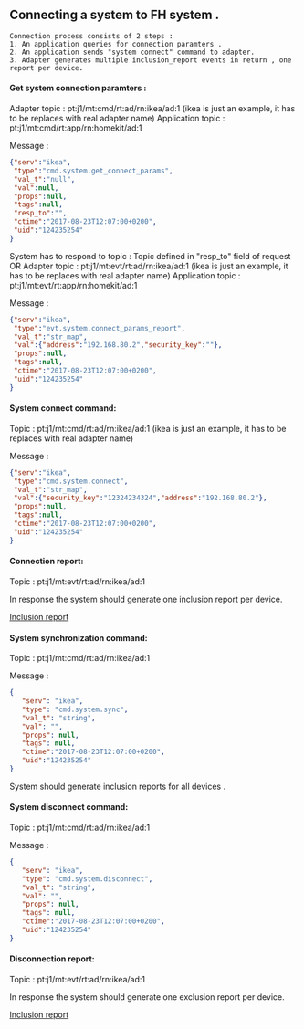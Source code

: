 ## Connecting a system to FH system .   

    Connection process consists of 2 steps : 
    1. An application queries for connection paramters .
    2. An application sends "system connect" command to adapter. 
    3. Adapter generates multiple inclusion_report events in return , one report per device.


#### Get system connection paramters : 
Adapter topic : pt:j1/mt:cmd/rt:ad/rn:ikea/ad:1 (ikea is just an example, it has to be replaces with real adapter name)
Application topic : pt:j1/mt:cmd/rt:app/rn:homekit/ad:1

Message :
```json 
{"serv":"ikea",
 "type":"cmd.system.get_connect_params",
 "val_t":"null",
 "val":null,
 "props":null,
 "tags":null,
 "resp_to":"",
 "ctime":"2017-08-23T12:07:00+0200",
 "uid":"124235254"
}
```
System has to respond to topic  : 
Topic defined in "resp_to" field of request OR
Adapter topic : pt:j1/mt:evt/rt:ad/rn:ikea/ad:1 (ikea is just an example, it has to be replaces with real adapter name)
Application topic : pt:j1/mt:evt/rt:app/rn:homekit/ad:1

Message :
```json 
{"serv":"ikea",
 "type":"evt.system.connect_params_report",
 "val_t":"str_map",
 "val":{"address":"192.168.80.2","security_key":""},
 "props":null,
 "tags":null,
 "ctime":"2017-08-23T12:07:00+0200",
 "uid":"124235254"
}
```


#### System connect command:

Topic : pt:j1/mt:cmd/rt:ad/rn:ikea/ad:1 (ikea is just an example, it has to be replaces with real adapter name)

Message :
```json 
{"serv":"ikea",
 "type":"cmd.system.connect",
 "val_t":"str_map",
 "val":{"security_key":"12324234324","address":"192.168.80.2"},
 "props":null,
 "tags":null,
 "ctime":"2017-08-23T12:07:00+0200",
 "uid":"124235254"
}
```

#### Connection report:

Topic : pt:j1/mt:evt/rt:ad/rn:ikea/ad:1

In response the system should generate one inclusion report per device. 

[Inclusion report](thing-management.md)

#### System synchronization command:

Topic : pt:j1/mt:cmd/rt:ad/rn:ikea/ad:1

Message :
 ```json 
{
    "serv": "ikea",
    "type": "cmd.system.sync",
    "val_t": "string",
    "val": "",
    "props": null,
    "tags": null,
    "ctime":"2017-08-23T12:07:00+0200",
    "uid":"124235254"
}
```

System should generate inclusion reports for all devices .

#### System disconnect command:

Topic : pt:j1/mt:cmd/rt:ad/rn:ikea/ad:1

Message :
 ```json 
{
    "serv": "ikea",
    "type": "cmd.system.disconnect",
    "val_t": "string",
    "val": "",
    "props": null,
    "tags": null,
    "ctime":"2017-08-23T12:07:00+0200",
    "uid":"124235254"
}
```

#### Disconnection report:

Topic : pt:j1/mt:evt/rt:ad/rn:ikea/ad:1

In response the system should generate one exclusion report per device. 

[Inclusion report](thing-management.md)
